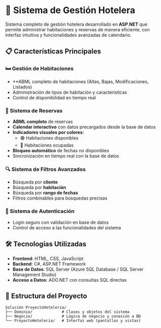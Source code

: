 # 🏨 Sistema de Gestión Hotelera

Sistema completo de gestión hotelera desarrollado en **ASP.NET** que permite administrar habitaciones y reservas de manera eficiente, con interfaz intuitiva y funcionalidades avanzadas de calendario.

## 📋 Características Principales

### 🛏️ Gestión de Habitaciones
- **ABML completo de habitaciones (Altas, Bajas, Modificaciones, Listados)
- Administración de tipos de habitación y características
- Control de disponibilidad en tiempo real

### 📅 Sistema de Reservas
- **ABML completo** de reservas
- **Calendar interactivo** con datos precargados desde la base de datos
- **Indicadores visuales por colores**:
  - 🟢 Habitaciones disponibles
  - 🔴 Habitaciones ocupadas
- **Bloqueo automático** de fechas no disponibles
- Sincronización en tiempo real con la base de datos

### 🔍 Sistema de Filtros Avanzados
- Búsqueda por **cliente**
- Búsqueda por **habitación**
- Búsqueda por **rango de fechas**
- Filtros combinables para búsquedas precisas

### 🔐 Sistema de Autenticación
- Login seguro con validación en base de datos
- Control de acceso a las funcionalidades del sistema

## 🛠️ Tecnologías Utilizadas

- **Frontend**: HTML, CSS, JavaScript
- **Backend**: C#, ASP.NET Framework
- **Base de Datos**: SQL Server (Azure SQL Database / SQL Server Management Studio)
- **Acceso a Datos**: ADO.NET con consultas SQL directas

## 📁 Estructura del Proyecto

```
Solución ProyectoHoteleria/
├── Dominio/             # Clases y objetos del sistema
├── Negocio/             # Lógica de negocio y conexión a BD
└── ProyectoHoteleria/   # Interfaz web (pantallas y vistas)
```
